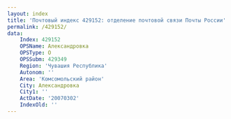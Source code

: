 ```yaml
---
layout: index
title: 'Почтовый индекс 429152: отделение почтовой связи Почты России'
permalink: /429152/
data:
    Index: 429152
    OPSName: Александровка
    OPSType: О
    OPSSubm: 429349
    Region: 'Чувашия Республика'
    Autonom: ''
    Area: 'Комсомольский район'
    City: Александровка
    City1: ''
    ActDate: '20070302'
    IndexOld: ''
---
```

